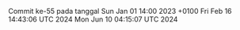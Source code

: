 Commit ke-55 pada tanggal Sun Jan 01 14:00 2023 +0100
Fri Feb 16 14:43:06 UTC 2024
Mon Jun 10 04:15:07 UTC 2024
